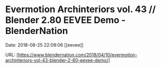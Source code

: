 # Evermotion Archinteriors vol. 43 // Blender 2.80 EEVEE Demo - BlenderNation

Date: 2018-08-25 22:09:06
[[eevee]]

URL: [https://www.blendernation.com/2018/04/10/evermotion-archinteriors-vol-43-blender-2-80-eevee-demo/]
